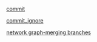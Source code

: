 
[commit](https://github.com/PeterFumelli/gitlab-hw-/commit/61ba4abf11bd2160d63ebb2c584b3b7408516806)

[commit_ignore](https://github.com/PeterFumelli/gitlab-hw-/commit/86e3ee4f2d3e727438151186b12790db9bd65350)

[network graph-merging branches](https://github.com/PeterFumelli/gitlab-hw-/network) 

